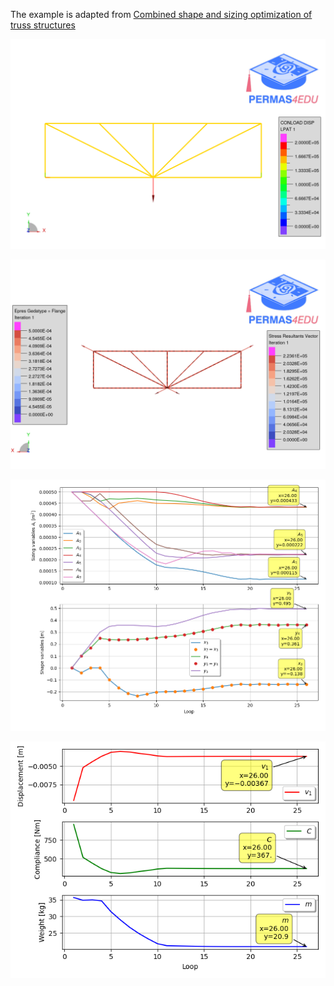 The example is adapted from [Combined shape and sizing optimization of truss structures](https://doi.org/10.1007/s00466-002-0343-x)

![Initial design](initial_design.png "Initial design")

![Evolution](michell.gif "Evolution of Michell's arch design")

![Design variables](Design_variables.png)

![Optimization](Optimization.png)
